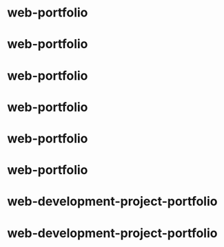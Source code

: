 # web-portfolio
# web-portfolio
# web-portfolio
# web-portfolio
# web-portfolio
# web-portfolio
# web-development-project-portfolio
# web-development-project-portfolio
